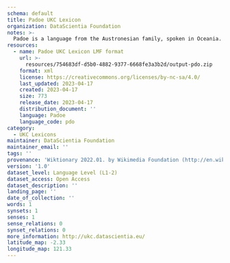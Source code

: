 ```yaml
---
schema: default
title: Padoe UKC Lexicon
organization: DataScientia Foundation
notes: >-
  Padoe is a language from the Austronesian family, spoken in Oceania. The UKC Lexicon of Padoe is represented as a lexico-semantic network. It consists of words, word senses, synsets, as well as sense-level and synset-level relationships.
resources:
  - name: Padoe UKC Lexicon LMF format
    url: >-
      resources/754683df-d5b0-4882-9377-6668fe3a3b2d/output-pdo.zip
    format: xml
    license: https://creativecommons.org/licenses/by-nc-sa/4.0/
    last_updated: 2023-04-17
    created: 2023-04-17
    size: 773
    release_date: 2023-04-17
    distribution_document: ''
    language: Padoe
    language_code: pdo
category:
  - UKC Lexicons
maintainer: DataScientia Foundation
maintainer_email: ''
tags: ''
provenance: 'Wiktionary 2022.01. by Wikimedia Foundation (http://en.wiktionary.org); Princeton WordNet 2.1 by Princeton University (https://wordnet.princeton.edu)'
version: '1.0'
dataset_level: Language Level (L1-2)
dataset_access: Open Access
dataset_description: ''
landing_page: ''
date_of_collection: ''
words: 1
synsets: 1
senses: 1
sense_relations: 0
synset_relations: 0
more_information: http://ukc.datascientia.eu/
latitude_map: -2.33
longitude_map: 121.33
---
```

